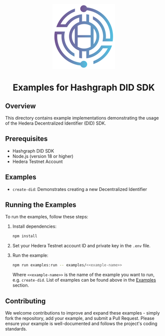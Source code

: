 <p align="center">
  <img src="../docs/modules/ROOT/images/THA-logo.png" alt="THA Logo">  
</p>

<h1 align="center">Examples for Hashgraph DID SDK</h1>

## Overview

This directory contains example implementations demonstrating the usage of the Hedera Decentralized Identifier (DID) SDK.

## Prerequisites

- Hashgraph DID SDK
- Node.js (version 18 or higher)
- Hedera Testnet Account

## Examples

- `create-did`: Demonstrates creating a new Decentralized Identifier

## Running the Examples

To run the examples, follow these steps:

1. Install dependencies:

   ```bash
   npm install
   ```

2. Set your Hedera Testnet account ID and private key in the `.env` file.

3. Run the example:

   ```bash
   npm run examples:run -- examples/<<example-name>>
   ```

   Where `<<example-name>>` is the name of the example you want to run, e.g. `create-did`.
   List of examples can be found above in the [Examples](#examples) section.

## Contributing

We welcome contributions to improve and expand these examples - simply fork the repository, add your example, and submit a Pull Request. Please ensure your example is well-documented and follows the project's coding standards.
